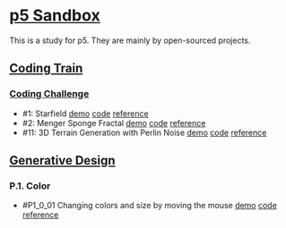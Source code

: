 # [p5 Sandbox][p5-sandbox]

This is a study for p5. They are mainly by open-sourced projects.

## [Coding Train][coding-train]

### [Coding Challenge][coding-challenge]

- #1: Starfield [demo][cc1-demo] [code][cc1-code] [reference][cc1-reference]
- #2: Menger Sponge Fractal [demo][cc2-demo] [code][cc2-code] [reference][cc2-reference]
- #11: 3D Terrain Generation with Perlin Noise [demo][cc11-demo] [code][cc11-code] [reference][cc11-reference]

## [Generative Design][generative-design]

### P.1. Color
- #P1\_0\_01 Changing colors and size by moving the mouse [demo][P1_0_01-demo] [code][P1_0_01-code] [reference][P1_0_01-reference]

[p5-sandbox]: https://github.com/mayognaise/p5-sandbox
[coding-train]: http://thecodingtrain.com
[coding-challenge]: http://thecodingtrain.com/CodingChallenges
[generative-design]: http://www.generative-gestaltung.de/2

[cc1-image]: https://mayognaise.github.io/p5-sandbox/assets/images/kitten.jpg
[cc1-demo]: https://mayognaise.github.io/p5-sandbox/code/coding-train/cc1-starfield
[cc1-reference]: http://thecodingtrain.com/CodingChallenges/001-starfield.html
[cc1-code]: https://github.com/mayognaise/p5-sandbox/tree/master/code/coding-train/cc1-starfield
[cc2-demo]: https://mayognaise.github.io/p5-sandbox/code/coding-train/cc2-menger-sponge-fractal
[cc2-code]: https://github.com/mayognaise/p5-sandbox/tree/master/code/coding-train/cc2-menger-sponge-fractal
[cc2-reference]: http://thecodingtrain.com/CodingChallenges/002-mengersponge.html
[cc11-demo]: https://mayognaise.github.io/p5-sandbox/code/coding-train/cc11-3d-terrain-with-perlin-noise
[cc11-code]: https://github.com/mayognaise/p5-sandbox/tree/master/code/coding-train/cc11-3d-terrain-with-perlin-noise
[cc11-reference]: http://thecodingtrain.com/CodingChallenges/011-perlinnoiseterrain.html
[P1_0_01-demo]: https://mayognaise.github.io/p5-sandbox/code/generative-design/P_1_0_01
[P1_0_01-code]: https://github.com/mayognaise/p5-sandbox/tree/master/code/generative-design/P_1_0_01
[P1_0_01-reference]: https://editor.p5js.org/generative-design/sketches/P_1_0_01
